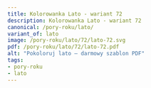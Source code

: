 ```yaml
---
title: Kolorowanka Lato - wariant 72
description: Kolorowanka Lato - wariant 72
canonical: /pory-roku/lato/
variant_of: lato
image: /pory-roku/lato/72/lato-72.svg
pdf: /pory-roku/lato/72/lato-72.pdf
alt: "Pokoloruj lato – darmowy szablon PDF"
tags:
- pory-roku
- lato
---
```

